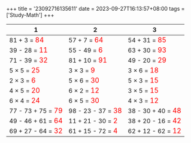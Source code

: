 +++ 
title = '23092716135611' 
date = 2023-09-27T16:13:57+08:00 
tags = ['Study-Math'] 
+++ 

1 | 2 | 3 
-- | -- | -- 
81 + 3 = <font color=red size=4>84</font> | 57 + 7 = <font color=red size=4>64</font> | 54 + 31 = <font color=red size=4>85</font> 
39 - 28 = <font color=red size=4>11</font> | 55 - 49 = <font color=red size=4>6</font> | 63 + 30 = <font color=red size=4>93</font> 
71 - 39 = <font color=red size=4>32</font> | 81 + 10 = <font color=red size=4>91</font> | 49 - 20 = <font color=red size=4>29</font> 
5 × 5 = <font color=red size=4>25</font> | 3 × 3 = <font color=red size=4>9</font> | 3 × 6 = <font color=red size=4>18</font> 
2 × 3 = <font color=red size=4>6</font> | 5 × 6 = <font color=red size=4>30</font> | 5 × 3 = <font color=red size=4>15</font> 
4 × 5 = <font color=red size=4>20</font> | 6 × 2 = <font color=red size=4>12</font> | 3 × 5 = <font color=red size=4>15</font> 
6 × 4 = <font color=red size=4>24</font> | 6 × 5 = <font color=red size=4>30</font> | 4 × 3 = <font color=red size=4>12</font> 
77 - 73 + 75 = <font color=red size=4>79</font> | 98 - 23 - 37 = <font color=red size=4>38</font> | 38 - 30 + 40 = <font color=red size=4>48</font> 
49 - 46 + 61 = <font color=red size=4>64</font> | 11 + 21 - 30 = <font color=red size=4>2</font> | 38 + 20 - 16 = <font color=red size=4>42</font> 
69 + 27 - 64 = <font color=red size=4>32</font> | 61 + 15 - 72 = <font color=red size=4>4</font> | 62 + 12 - 62 = <font color=red size=4>12</font> 

